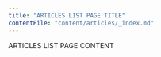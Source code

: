 ```yaml
---
title: "ARTICLES LIST PAGE TITLE"
contentFile: "content/articles/_index.md"
---
```


ARTICLES LIST PAGE CONTENT
